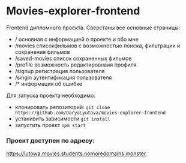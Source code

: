 # Movies-explorer-frontend

Frontend дипломного проекта. Сверстаны все основные страницы:
 - / основная с информацией о проекте и обо мне
 - /movies списокфильмов с возможностью поиска, фильтрации и сохранения фильмов
 - /saved-movies список сохраненных фильмов
 - /profile возможность редактировнаия профиля
 - /signup регистрация пользователя
 - /singin аутентификация пользователя
 - /* информация об ошибке

Для запуска проекта необходимо:
- клонировать репозиторий: `git clone https://github.com/DaryaLyutova/movies-explorer-frontend`
- устанивить зависимости `git install`
- запустить проект `npm start`

### Проект доступен по адресу:

https://lutowa.movies.students.nomoredomains.monster